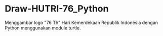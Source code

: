 # Draw-HUTRI-76_Python
Menggambar logo "76 Th" Hari Kemerdekaan Republik Indonesia dengan Python menggunakan module turtle.
